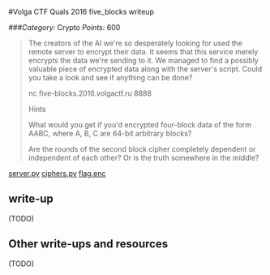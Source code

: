 #Volga CTF Quals 2016 five_blocks writeup

###*Category:* Crypto *Points:* 600

> The creators of the AI we're so desperately looking for used the remote server to encrypt their data. It seems that this service merely encrypts the data we're sending to it. We managed to find a possibly valuable piece of encrypted data along with the server's script. Could you take a look and see if anything can be done?
>
> nc five-blocks.2016.volgactf.ru 8888
>
> Hints
>
> What would you get if you'd encrypted four-block data of the form AABC, where A, B, C are 64-bit arbitrary blocks?
> 
> Are the rounds of the second block cipher completely dependent or independent of each other? Or is the truth somewhere in the middle?

[server.py](crypto/five_blocks-600/server.py)
[ciphers.py](crypto/five_blocks-600/ciphers.py)
[flag.enc](crypto/five_blocks-600/flag.enc)

## write-up

(TODO)

## Other write-ups and resources

(TODO)
